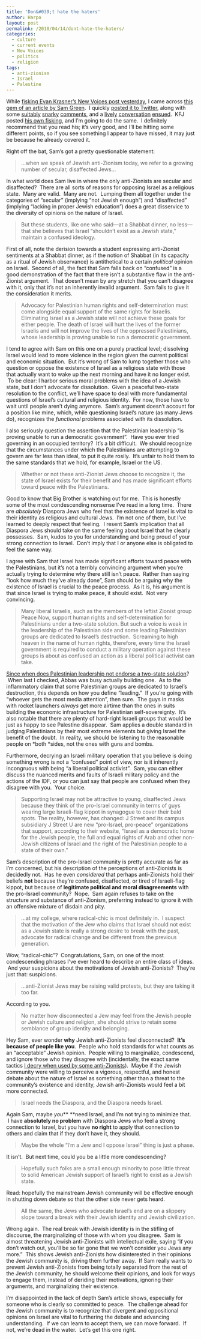 ```yaml
---
title: 'Don&#039;t hate the haters'
author: Harpo
layout: post
permalink: /2010/04/14/dont-hate-the-haters/
categories:
  - culture
  - current events
  - New Voices
  - politics
  - religion
tags:
  - anti-zionism
  - Israel
  - Palestine
---
```

While <a href="http://blog.newvoices.org/?p=3196" target="_blank">fisking Evan Krasner&#8217;s New Voices post yesterday</a>, I came across <a href="http://www.newvoices.org/opinion?id=0121" target="_blank">this gem of an article by Sam Green</a>.  I quickly <a href="http://twitter.com/renaissanceboy/status/12132986338" target="_blank">posted it to Twitter</a>, along with some <a href="http://twitter.com/renaissanceboy/status/12133053845" target="_blank">suitably</a> <a href="http://twitter.com/renaissanceboy/status/12133113267" target="_blank">snarky</a> <a href="http://twitter.com/renaissanceboy/status/12133157968" target="_blank">comments</a>, and a <a href="http://twitter.com/thewanderingjew/status/12133179751" target="_blank">lively</a> <a href="http://twitter.com/alanscottevil/status/12133478099" target="_blank">conversation</a> <a href="http://twitter.com/thewanderingjew/status/12133740645" target="_blank">ensued</a>.  KFJ posted <a href="http://www.judaismwithoutborders.org/2010/04/13/sam-green-is-a-littlegreen-at-this/" target="_blank">his own fisking</a>, and I&#8217;m going to do the same.  I definitely recommend that you read his; it&#8217;s very good, and I&#8217;ll be hitting some different points, so if you see something I appear to have missed, it may just be because he already covered it.

Right off the bat, Sam&#8217;s got a pretty questionable statement:

> &#8230;when we speak of Jewish anti-Zionism today, we refer to a growing number of secular, disaffected Jews&#8230;

In what world does Sam live in where the only anti-Zionists are secular and disaffected?  There are all sorts of reasons for opposing Israel as a religious state.  Many are valid.  Many are not.  Lumping them all together under the categories of &#8220;secular&#8221; (implying &#8220;not Jewish enough&#8221;) and &#8220;disaffected&#8221; (implying &#8220;lacking in proper Jewish education&#8221;) does a great disservice to the diversity of opinions on the nature of Israel.

> But these students, like one who said—at a Shabbat dinner, no less—that she believes that Israel “shouldn’t exist as a Jewish state,” maintain a confused ideology.

First of all, note the derision towards a student expressing anti-Zionist sentiments at a Shabbat dinner, as if the notion of Shabbat (in its capacity as a ritual of Jewish observance) is antithetical to a certain *political* opinion on Israel.  Second of all, the fact that Sam falls back on &#8220;confused&#8221; is a good demonstration of the fact that there isn&#8217;t a substantive flaw in the anti-Zionist argument.  That doesn&#8217;t mean by any stretch that you can&#8217;t disagree with it, only that it&#8217;s not an inherently invalid argument.  Sam fails to give it the consideration it merits.

> Advocacy for Palestinian human rights and self-determination must come alongside equal support of the same rights for Israelis. Eliminating Israel as a Jewish state will not achieve these goals for either people. The death of Israel will hurt the lives of the former Israelis and will not improve the lives of the oppressed Palestinians, whose leadership is proving unable to run a democratic government.

I tend to agree with Sam on this one on a purely practical level; dissolving Israel would lead to more violence in the region given the current political and economic situation.  But it&#8217;s wrong of Sam to lump together those who question or oppose the existence of Israel as a religious state with those that actually want to wake up the next morning and have it no longer exist.  To be clear: I harbor serious moral problems with the idea of a Jewish state, but I don&#8217;t advocate for dissolution.  Given a peaceful two-state resolution to the conflict, we&#8217;ll have space to deal with more fundamental questions of Israel&#8217;s cultural and religious identity.  For now, those have to wait until people aren&#8217;t dying anymore.  Sam&#8217;s argument doesn&#8217;t account for a position like mine, which, while questioning Israel&#8217;s nature (as many Jews do), recognizes the *functional* problems associated with its dissolution.

I also seriously question the assertion that the Palestinian leadership &#8220;is proving unable to run a democratic government&#8221;.  Have you ever tried governing in an occupied territory?  It&#8217;s a bit difficult.  We should recognize that the circumstances under which the Palestinians are attempting to govern are far less than ideal, to put it quite rosily.  It&#8217;s unfair to hold them to the same standards that we hold, for example, Israel or the US.

> Whether or not these anti-Zionist Jews choose to recognize it, the state of Israel exists for their benefit and has made significant efforts toward peace with the Palestinians.

Good to know that Big Brother is watching out for me.  This is honestly some of the most condescending nonsense I&#8217;ve read in a long time.  There are *absolutely* Diaspora Jews who feel that the existence of Israel is vital to their identity as religious and cultural Jews.  I&#8217;m not one of them, but I&#8217;ve learned to deeply respect that feeling.  I resent Sam&#8217;s implication that all Diaspora Jews should take on the same feeling about Israel that he clearly possesses.  Sam, kudos to you for understanding and being proud of your strong connection to Israel.  Don&#8217;t imply that I or anyone else is obligated to feel the same way.

I agree with Sam that Israel has made significant efforts toward peace with the Palestinians, but it&#8217;s not a terribly convincing argument when you&#8217;re actually trying to determine why there still isn&#8217;t peace.  Rather than saying &#8220;look how much they&#8217;ve already done&#8221;, Sam should be arguing why the existence of Israel is crucial to the peace process.  As it is, his argument is that since Israel is trying to make peace, it should exist.  Not very convincing.

> Many liberal Israelis, such as the members of the leftist Zionist group Peace Now, support human rights and self-determination for Palestinians under a two-state solution. But such a voice is weak in the leadership of the Palestinian side and some leading Palestinian groups are dedicated to Israel’s destruction.  Screaming to high heaven in the name of human rights, therefore, every time the Israeli government is required to conduct a military operation against these groups is about as confused an action as a liberal political activist can take.

<a href="http://www.nytimes.com/2009/11/12/world/middleeast/12abbas.html?_r=1" target="_blank">Since when does Palestinian leadership not endorse a two-state solution</a>?  When last I checked, Abbas was busy actually building one.  As to the inflammatory claim that some Palestinian groups are dedicated to Israel&#8217;s destruction, this depends on how you define &#8220;leading.&#8221;  If you&#8217;re going with &#8220;whoever gets the most media attention&#8221;, then sure.  The guys in masks with rocket launchers *always* get more airtime than the ones in suits building the economic infrastructure for Palestinian self-sovereignty.  It&#8217;s also notable that there are plenty of hard-right Israeli groups that would be just as happy to see Palestine disappear.  Sam applies a double standard in judging Palestinians by their most extreme elements but giving Israel the benefit of the doubt.  In reality, we should be listening to the reasonable people on *both *sides, not the ones with guns and bombs.

Furthermore, decrying an Israeli military operation that you believe is doing something wrong is not a &#8220;confused&#8221; point of view, nor is it inherently incongruous with being &#8220;a liberal political activist&#8221;.  Sam, you can either discuss the nuanced merits and faults of Israeli military policy and the actions of the IDF, or you can just say that people are confused when they disagree with you.  Your choice.

> Supporting Israel may not be attractive to young, disaffected Jews because they think of the pro-Israel community in terms of guys wearing large Israeli-flag kippot in synagogue to cover their bald spots. The reality, however, has changed: J Street and its campus subsidiary J Street U are new “pro-Israel, pro-peace” organizations that support, according to their website, “Israel as a democratic home for the Jewish people, the full and equal rights of Arab and other non-Jewish citizens of Israel and the right of the Palestinian people to a state of their own.”

Sam&#8217;s description of the pro-Israel community is pretty accurate as far as I&#8217;m concerned, but his description of the perceptions of anti-Zionists is decidedly not.  Has he even *considered* that perhaps anti-Zionists hold their beliefs **not** because they&#8217;re confused, disaffected, or tired of Israeli-flag kippot, but because of **legitimate political and moral disagreements** with the pro-Israel community?  Nope.  Sam again refuses to take on the structure and substance of anti-Zionism, preferring instead to ignore it with an offensive mixture of disdain and pity.

> &#8230;at my college, where radical-chic is most definitely in.  I suspect that the motivation of the Jew who claims that Israel should not exist as a Jewish state is really a strong desire to break with the past, advocate for radical change and be different from the previous generation.

Wow, &#8220;radical-chic&#8221;?  Congratulations, Sam, on one of the most condescending phrases I&#8217;ve ever heard to describe an entire class of ideas.  And your suspicions about the motivations of Jewish anti-Zionists?  They&#8217;re just that: suspicions.

> &#8230;anti-Zionist Jews may be raising valid protests, but they are taking it too far.

According to you.

> No matter how disconnected a Jew may feel from the Jewish people or Jewish culture and religion, she should strive to retain some semblance of group identity and belonging.

Hey Sam, ever wonder **why** Jewish anti-Zionists feel disconnected?  **It&#8217;s because of people like you**.  People who hold standards for what counts as an &#8220;acceptable&#8221; Jewish opinion.  People willing to marginalize, condescend, and ignore those who they disagree with (incidentally, the exact same tactics <a href="http://harpojaeger.com/2009/11/21/bds-a-threat-to-peace/" target="_blank">I decry when used by some anti-Zionists</a>).  Maybe if the Jewish community were willing to perceive a vigorous, respectful, and honest debate about the nature of Israel as something other than a threat to the community&#8217;s existence and identity, Jewish anti-Zionists would feel a bit more connected.

> Israel needs the Diaspora, and the Diaspora needs Israel.

Again Sam, maybe *you*** **need Israel, and I&#8217;m not trying to minimize that.  I have **absolutely no problem** with Diaspora Jews who feel a strong connection to Israel, but you have **no right** to apply that connection to others and claim that if they don&#8217;t have it, they should.

> Maybe the whole “I’m a Jew and I oppose Israel” thing is just a phase.

It isn&#8217;t.  But next time, could you be a little more condescending?

> Hopefully such folks are a small enough minority to pose little threat to solid American Jewish support of Israel’s right to exist as a Jewish state.

Read: hopefully the mainstream Jewish community will be effective enough in shutting down debate so that the other side never gets heard.

> All the same, the Jews who advocate Israel’s end are on a slippery slope toward a break with their Jewish identity and Jewish civilization.

Wrong again.  The real break with Jewish identity is in the stifling of discourse, the marginalizing of those with whom you disagree.  Sam is almost threatening Jewish anti-Zionists with intellectual exile, saying &#8220;if you don&#8217;t watch out, you&#8217;ll be so far gone that we won&#8217;t consider you Jews any more.&#8221;  This shows Jewish anti-Zionists how disinterested in their opinions the Jewish community is, driving them further away.  If Sam really wants to prevent Jewish anti-Zionists from being totally separated from the rest of the Jewish community, he should welcome their opinions, and look for ways to engage them, instead of deriding their motivations, ignoring their arguments, and marginalizing their existence.

I&#8217;m disappointed in the lack of depth Sam&#8217;s article shows, especially for someone who is clearly so committed to peace.  The challenge ahead for the Jewish community is to recognize that divergent and oppositional opinions on Israel are vital to furthering the debate and advancing understanding.  If we can learn to accept them, we can move forward.  If not, we&#8217;re dead in the water.  Let&#8217;s get this one right.